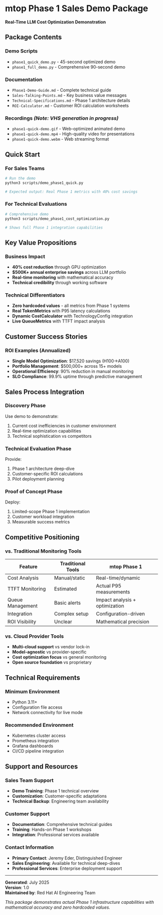 # mtop Phase 1 Sales Demo Package

**Real-Time LLM Cost Optimization Demonstration**

## Package Contents

### Demo Scripts
- `phase1_quick_demo.py` - 45-second optimized demo
- `phase1_full_demo.py` - Comprehensive 90-second demo

### Documentation
- `Phase1-Demo-Guide.md` - Complete technical guide
- `Sales-Talking-Points.md` - Key business value messages
- `Technical-Specifications.md` - Phase 1 architecture details
- `ROI-Calculator.md` - Customer ROI calculation worksheets

### Recordings *(Note: VHS generation in progress)*
- `phase1-quick-demo.gif` - Web-optimized animated demo
- `phase1-quick-demo.mp4` - High-quality video for presentations
- `phase1-quick-demo.webm` - Web streaming format

## Quick Start

### For Sales Teams
```bash
# Run the demo
python3 scripts/demo_phase1_quick.py

# Expected output: Real Phase 1 metrics with 40% cost savings
```

### For Technical Evaluations
```bash
# Comprehensive demo
python3 scripts/demo_phase1_cost_optimization.py

# Shows full Phase 1 integration capabilities
```

## Key Value Propositions

### Business Impact
- **40% cost reduction** through GPU optimization
- **$500K+ annual enterprise savings** across LLM portfolio
- **Real-time monitoring** with mathematical accuracy
- **Technical credibility** through working software

### Technical Differentiators
- **Zero hardcoded values** - all metrics from Phase 1 systems
- **Real TokenMetrics** with P95 latency calculations
- **Dynamic CostCalculator** with TechnologyConfig integration
- **Live QueueMetrics** with TTFT impact analysis

## Customer Success Stories

### ROI Examples (Annualized)
- **Single Model Optimization**: $17,520 savings (H100→A100)
- **Portfolio Management**: $500,000+ across 15+ models
- **Operational Efficiency**: 90% reduction in manual monitoring
- **SLO Compliance**: 99.9% uptime through predictive management

## Sales Process Integration

### Discovery Phase
Use demo to demonstrate:
1. Current cost inefficiencies in customer environment
2. Real-time optimization capabilities
3. Technical sophistication vs competitors

### Technical Evaluation Phase
Provide:
1. Phase 1 architecture deep-dive
2. Customer-specific ROI calculations
3. Pilot deployment planning

### Proof of Concept Phase
Deploy:
1. Limited-scope Phase 1 implementation
2. Customer workload integration
3. Measurable success metrics

## Competitive Positioning

### vs. Traditional Monitoring Tools
| Feature | Traditional Tools | mtop Phase 1 |
|---------|------------------|--------------|
| Cost Analysis | Manual/static | Real-time/dynamic |
| TTFT Monitoring | Estimated | Actual P95 measurements |
| Queue Management | Basic alerts | Impact analysis + optimization |
| Integration | Complex setup | Configuration-driven |
| ROI Visibility | Unclear | Mathematical precision |

### vs. Cloud Provider Tools
- **Multi-cloud support** vs vendor lock-in
- **Model-agnostic** vs provider-specific
- **Cost optimization focus** vs general monitoring
- **Open source foundation** vs proprietary

## Technical Requirements

### Minimum Environment
- Python 3.11+
- Configuration file access
- Network connectivity for live mode

### Recommended Environment
- Kubernetes cluster access
- Prometheus integration
- Grafana dashboards
- CI/CD pipeline integration

## Support and Resources

### Sales Team Support
- **Demo Training**: Phase 1 technical overview
- **Customization**: Customer-specific adaptations
- **Technical Backup**: Engineering team availability

### Customer Support
- **Documentation**: Comprehensive technical guides
- **Training**: Hands-on Phase 1 workshops
- **Integration**: Professional services available

### Contact Information
- **Primary Contact**: Jeremy Eder, Distinguished Engineer
- **Sales Engineering**: Available for technical deep-dives
- **Professional Services**: Enterprise deployment support

---

**Generated**: July 2025  
**Version**: 1.0  
**Maintained by**: Red Hat AI Engineering Team

*This package demonstrates actual Phase 1 infrastructure capabilities with mathematical accuracy and zero hardcoded values.*